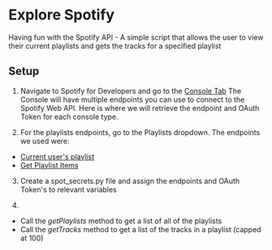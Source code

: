 Explore Spotify
===

Having fun with the Spotify API - A simple script that allows the user to view their current playlists and gets the tracks for a specified playlist

## Setup 

1. Navigate to Spotify for Developers and go to the [Console Tab](https://developer.spotify.com/console/)
The Console will have multiple endpoints you can use to connect to the Spotify Web API. Here is where we will retrieve the endpoint and OAuth Token for each console type.

2. For the playlists endpoints, go to the Playlists dropdown. The endpoints we used were:
* [Current user's playlist](https://developer.spotify.com/console/get-current-user-playlists/) 
* [Get Playlist Items](https://developer.spotify.com/console/get-playlist-tracks/)

3. Create a spot_secrets.py file and assign the endpoints and OAuth Token's to relevant variables

4. 
  * Call the *getPlaylists* method to get a list of all of the playlists
  * Call the *getTracks* method to get a list of the tracks in a playlist (capped at 100)

